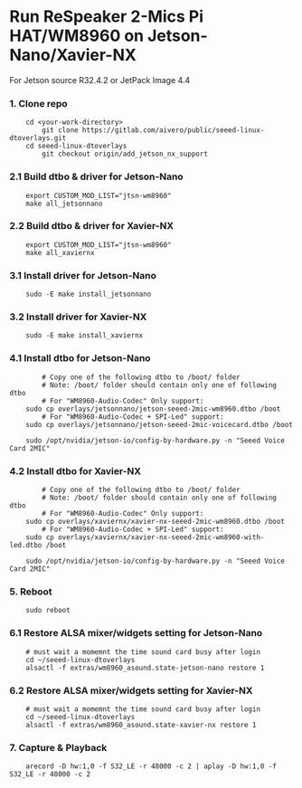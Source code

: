 # Run ReSpeaker 2-Mics Pi HAT/WM8960 on Jetson-Nano/Xavier-NX

For Jetson source R32.4.2 or JetPack Image 4.4

### 1. Clone repo
```shell
	cd <your-work-directory>
        git clone https://gitlab.com/aivero/public/seeed-linux-dtoverlays.git
	cd seeed-linux-dtoverlays
        git checkout origin/add_jetson_nx_support
```

### 2.1 Build dtbo & driver for Jetson-Nano
```shell
	export CUSTOM_MOD_LIST="jtsn-wm8960"
	make all_jetsonnano
```

### 2.2 Build dtbo & driver for Xavier-NX
```shell
	export CUSTOM_MOD_LIST="jtsn-wm8960"
	make all_xaviernx
```

### 3.1 Install driver for Jetson-Nano
```shell
	sudo -E make install_jetsonnano
```

### 3.2 Install driver for Xavier-NX
```shell
	sudo -E make install_xaviernx
```

### 4.1 Install dtbo for Jetson-Nano
```shell
        # Copy one of the following dtbo to /boot/ folder
        # Note: /boot/ folder should contain only one of following dtbo
        # For "WM8960-Audio-Codec" Only support:
	sudo cp overlays/jetsonnano/jetson-seeed-2mic-wm8960.dtbo /boot
        # For "WM8960-Audio-Codec + SPI-Led" support:
	sudo cp overlays/jetsonnano/jetson-seeed-2mic-voicecard.dtbo /boot

	sudo /opt/nvidia/jetson-io/config-by-hardware.py -n "Seeed Voice Card 2MIC"
```

### 4.2 Install dtbo for Xavier-NX
```shell
        # Copy one of the following dtbo to /boot/ folder
        # Note: /boot/ folder should contain only one of following dtbo
        # For "WM8960-Audio-Codec" Only support:
	sudo cp overlays/xaviernx/xavier-nx-seeed-2mic-wm8960.dtbo /boot
        # For "WM8960-Audio-Codec + SPI-Led" support:
	sudo cp overlays/xaviernx/xavier-nx-seeed-2mic-wm8960-with-led.dtbo /boot

	sudo /opt/nvidia/jetson-io/config-by-hardware.py -n "Seeed Voice Card 2MIC"
```

### 5. Reboot
```shell
	sudo reboot
```

### 6.1 Restore ALSA mixer/widgets setting for Jetson-Nano
```shell
	# must wait a momemnt the time sound card busy after login
	cd ~/seeed-linux-dtoverlays
	alsactl -f extras/wm8960_asound.state-jetson-nano restore 1
```

### 6.2 Restore ALSA mixer/widgets setting for Xavier-NX
```shell
	# must wait a momemnt the time sound card busy after login
	cd ~/seeed-linux-dtoverlays
	alsactl -f extras/wm8960_asound.state-xavier-nx restore 1
```

### 7. Capture & Playback
```shell
	arecord -D hw:1,0 -f S32_LE -r 48000 -c 2 | aplay -D hw:1,0 -f S32_LE -r 48000 -c 2
```

